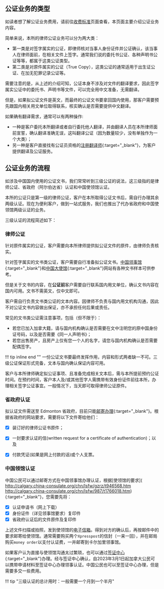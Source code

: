 ## 公证业务的类型

如读者想了解公证业务费用，请前往[收费标准](../fees/notary.md)页面查看，本页面主要介绍公证业务内容。

简单来说，本所的律师公证业务可以分为两大类：

- 第一类是对签字属实的公证，即律师核对当事人身份证件并公证确认，该当事人在律师面前，在相关文件上签字。通常我们说的委托书公证、各种声明书公证等等，都属于这类公证类型。
- 第二类是对原件属实的公证（True Copy），这类公证的通常适用于出生证公证、在加无犯罪记录公证等。

需要注意的是，从上述的介绍可知，公证本身不涉及对文件的翻译要求，因此签字属实公证中的委托书、声明书等文件，可以完全用中文准备，无需翻译。

但是，如果拟公证文件是英文，而最终的公证文书要拿回国内使用，那客户需要预先跟国内相关用文单位取得联系，核实确认是否需要提供中文翻译。

如果确有翻译需求，通常可以有两种操作:

- 一种是客户委托本所翻译或者自行委托他人翻译，并由翻译人员在本所律师面前宣誓，确认翻译准确无误，这叫翻译公证（因为数量较少，没有单独作为一个大类）；
- 另一种是客户直接找有公证员资格的[注册翻译师](http://atia.ab.ca/directory-search){:target="_blank"}，为客户提供翻译及公证服务。
  
## 公证业务的流程

如涉及中国国内使用的公证文书，我们常常听到三级公证的说法，这三级指的是律师公证、省政府（阿尔伯达省）认证和中国使领馆认证。

本所的公证只是第一级的律师公证，客户在本所取得公证文书后，需自行办理其余两级认证。现在为便利客户，做到一站式服务，我们也推出了代办省政府和中国使领馆两级认证的业务。

三级认证的流程简述如下：

### 律师公证

针对原件属实的公证，客户需要向本所律师提供拟公证文件的原件，由律师负责核实。

针对签字属实的文书类公证，客户需要自行准备拟公证文书。[中国领事馆](http://calgary.china-consulate.org/chn/lsfw/bgxz/){:target="_blank"}和[中国大使馆](http://ca.china-embassy.org/chn/lsyw/hzqz/bgxz/){:target="_blank"}网站有各种文书样本可供参考。

但是关于文书的内容，在**公证前**客户需要自行联系国内用文单位，确认文书内容在国内可用。文书不需英文，仅中文即可。

客户需自行负责文书类公证的文本内容。因律师不负责与国内用文机构沟通，因此不对公证文书内容做出保证，亦不承担任何后果或责任。

常见的文书类公证需注意事项，包括（但不限于）：

- 若您已加入加拿大籍，请与国内机构确认是否需要在文中注明您的原中国身份证号码，以及是否需要《同一人声明书》；
- 若您出售房产，且房产上仅有您一个人的名字，请您与国内机构确认是否需要配偶签字。

!!! tip inline end ""
    一份公证文书要最终发挥作用，内容和形式两者缺一不可。三级公证保证形式完备，文本与国内确认保证内容可用。

客户与本所律师确定拟公证事项、且准备完成相关文本后，需与本所提前预约公证时间。在预约时间，客户本人及/或其他签字人需携带有效身份证件前往本所，办理相关签字公证事宜。一般情况下，当天即可取得律师公证原件。

<!--  -->

### 省政府认证

拟认证文件需送至 Edmonton 省政府，目前只能[邮寄办理](https://www.alberta.ca/document-authentication-other-jurisdictions-countries.aspx){:target="_blank"}。根据省政府的网站要求，需要将以下文件寄给他们：

- [x] 装订好的律师公证书原件；
- [x] 一封要求认证的信(written request for a certificate of authentication)；以及
- [x] 付款凭证(如果是网上付款的话)或个人支票。


<!--  -->

### 中国领馆认证

中国公民可以通过邮寄方式在中国领事馆办理认证，根据[使领馆的要求](
http://calgary.china-consulate.org/chn/lsfw/gzrz/t946568.htm http://calgary.china-consulate.org/chn/lsfw/987/t1766018.htm){:target="_blank"}，您需要先将：

- [x] 认证申请书（网上下载）
- [x] 身份证件（详见领事馆要求）复印件
- [x] 省政府认证后的文件原件及复印件

上述文件扫描或拍照，发到使领馆的[电子信箱](mailto:documentary@chinaconsulatecalgary.com)。得到对方的确认后，再按邮件中的要求邮寄给使领馆。通常需要购买两个`Xpresspost`的信封（一来一回），并在邮局购买`money order`以支付认证费，一并邮寄到卡尔加里领事馆。

如果客户认为直接与使领馆沟通太过繁琐，也可以通过[签证中心](https://www.visaforchina.cn/YYC2_ZH/){:target="_blank"}办理。经与签证中心确认，自2023年3月1日起加拿大公民可以携带申请材料至签证中心办理领事认证。中国公民也可以至签证中心办理，但是需要多交一些费用。

!!! tip "三级认证的总计用时：一般需要一个月到一个半月"
   

